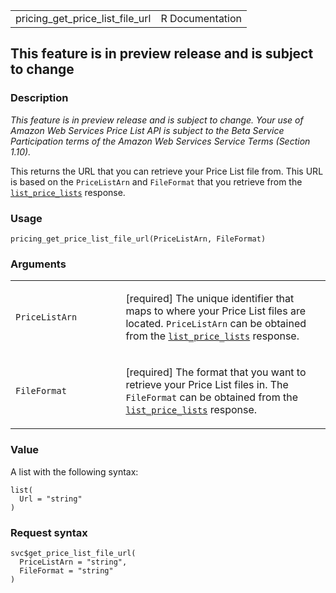 <table style="width: 100%;">
<tbody>
<tr class="odd">
<td>pricing_get_price_list_file_url</td>
<td style="text-align: right;">R Documentation</td>
</tr>
</tbody>
</table>

## This feature is in preview release and is subject to change

### Description

*This feature is in preview release and is subject to change. Your use
of Amazon Web Services Price List API is subject to the Beta Service
Participation terms of the
<span href="https://aws.amazon.com/service-terms/">Amazon Web Services
Service Terms</span> (Section 1.10).*

This returns the URL that you can retrieve your Price List file from.
This URL is based on the `PriceListArn` and `FileFormat` that you
retrieve from the
[`list_price_lists`](https://docs.aws.amazon.com/aws-cost-management/latest/APIReference/API_pricing_ListPriceLists.html)
response.

### Usage

    pricing_get_price_list_file_url(PriceListArn, FileFormat)

### Arguments

<table>
<colgroup>
<col style="width: 35%" />
<col style="width: 65%" />
</colgroup>
<tbody>
<tr class="odd">
<td><code
id="pricing_get_price_list_file_url_:_PriceListArn">PriceListArn</code></td>
<td><p>[required] The unique identifier that maps to where your Price
List files are located. <code>PriceListArn</code> can be obtained from
the <a
href="https://docs.aws.amazon.com/aws-cost-management/latest/APIReference/API_pricing_ListPriceLists.html"><code>list_price_lists</code></a>
response.</p></td>
</tr>
<tr class="even">
<td><code
id="pricing_get_price_list_file_url_:_FileFormat">FileFormat</code></td>
<td><p>[required] The format that you want to retrieve your Price List
files in. The <code>FileFormat</code> can be obtained from the <a
href="https://docs.aws.amazon.com/aws-cost-management/latest/APIReference/API_pricing_ListPriceLists.html"><code>list_price_lists</code></a>
response.</p></td>
</tr>
</tbody>
</table>

### Value

A list with the following syntax:

    list(
      Url = "string"
    )

### Request syntax

    svc$get_price_list_file_url(
      PriceListArn = "string",
      FileFormat = "string"
    )
